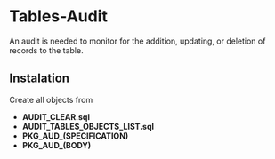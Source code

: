 # Tables-Audit

An audit is needed to monitor for the addition, updating, or deletion of records to the table.

## Instalation

Create all objects from 
- **AUDIT_CLEAR.sql**
- **AUDIT_TABLES_OBJECTS_LIST.sql**
- **PKG_AUD_(SPECIFICATION)**
- **PKG_AUD_(BODY)**